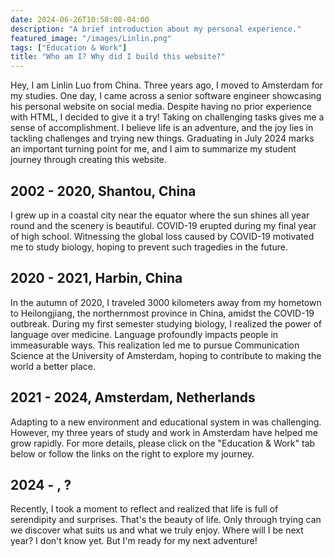 ```yaml
---
date: 2024-06-26T10:58:08-04:00
description: "A brief introduction about my personal experience."
featured_image: "/images/Linlin.png"
tags: ["Education & Work"]
title: "Who am I? Why did I build this website?"
---
```

Hey, I am Linlin Luo from China. Three years ago, I moved to Amsterdam for my studies. One day, I came across a senior software engineer showcasing his personal website on social media. Despite having no prior experience with HTML, I decided to give it a try! Taking on challenging tasks gives me a sense of accomplishment. I believe life is an adventure, and the joy lies in tackling challenges and trying new things. Graduating in July 2024 marks an important turning point for me, and I aim to summarize my student journey through creating this website.

## 2002 - 2020, Shantou, China

I grew up in a coastal city near the equator where the sun shines all year round and the scenery is beautiful. COVID-19 erupted during my final year of high school. Witnessing the global loss caused by COVID-19 motivated me to study biology, hoping to prevent such tragedies in the future.

## 2020 - 2021, Harbin, China

In the autumn of 2020, I traveled 3000 kilometers away from my hometown to Heilongjiang, the northernmost province in China, amidst the COVID-19 outbreak. During my first semester studying biology, I realized the power of language over medicine. Language profoundly impacts people in immeasurable ways. This realization led me to pursue Communication Science at the University of Amsterdam, hoping to contribute to making the world a better place.

## 2021 - 2024, Amsterdam, Netherlands

Adapting to a new environment and educational system in was challenging. However, my three years of study and work in Amsterdam have helped me grow rapidly. For more details, please click on the "Education & Work" tab below or follow the links on the right to explore my journey.

## 2024 - , ?

Recently, I took a moment to reflect and realized that life is full of serendipity and surprises. That's the beauty of life. Only through trying can we discover what suits us and what we truly enjoy. Where will I be next year? I don't know yet. But I'm ready for my next adventure!



